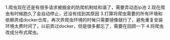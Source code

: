 1.爬虫现在还是有很多请求被掘金的防爬机制给和谐了，需要弄动态ip池
2.现在爬虫有时候跑久了会自动停止，还没有找到其原因
3.打算将爬虫需要的所有环境和依赖弄成docker仓库，再次弄爬虫环境的时候只需要镜像就行了，避免重复安装环境太费时间了，以前弄过docker，但是很多都忘了，需要在回顾一下
4.将爬虫改成分布式爬虫。
